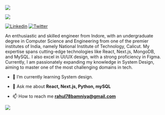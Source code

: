 <!--TOP WAVY-->
<img src="https://capsule-render.vercel.app/api?type=waving&height=300&color=gradient&text=Hi,%20I'm%20Rahul%20%20&section=header&reversal=false&textBg=false&desc=A%20dedicated%20software%20developer.....&fontAlignY=29&animation=fadeIn&descAlignY=49"/>

 <a href="https://github.com/acehood0126"><img src="https://readme-typing-svg.herokuapp.com/?lines=Creative,%20Passionate%20and%20Efficient%20Full%20Stack%20Engineer;Pixel%20Perfect%20UI/UX%20Designer;&width=800&height=45"></a>
</p>

<!--CONNECT ME BADGES-->
<p align="left">
<!--   <a href="https://www.linkedin.com/in/rahul-bamniya-73a98817a/" target="_blank"><img alt="LinkedIn" src="https://img.shields.io/badge/linkedin-%230077B5.svg?&style=for-the-badge&logo=linkedin&logoColor=white" /></a> -->
  <a href="www.linkedin.com/in/rahul78bamniya" target="_blank"><img alt="Linkedin" src="https://img.shields.io/badge/Get%20my%20Linkedin-8A2BE2" /></a>
  <a href="https://twitter.com/rahul78bamniya" target="_blank"><img alt="Twitter" src="https://img.shields.io/badge/Get%20my%20Twitter-8A2BE2" /></a>



<br />

<p>
An enthusiastic and skilled engineer from Indore, with an undergraduate degree in Computer Science and Engineering from one of the premier institutes of India, namely National Institute of Technology, Calicut. My expertise spans cutting-edge technologies like React, Next.js, MongoDB, and MySQL. I also excel in UI/UX design, with a strong proficiency in Figma. Currently, I am passionately expanding my knowledge in System Design, aiming to master one of the most challenging domains in tech.
  
  - 🌱 I’m currently learning System design.

  - 💬 Ask me about **React, Next.js, Python, mySQL**

  - 📫 How to reach me **rahul78bamniya@gmail.com**
  
</p>

<!--CODING GIF-->

<img src="https://capsule-render.vercel.app/api?type=waving&height=300&color=gradient&text=Thank%20You%20&section=footer&desc=Visit%20again....%20&descAlign=50&descAlignY=70"/>

